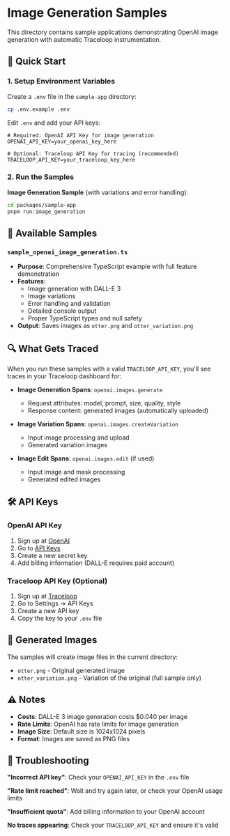 # Image Generation Samples

This directory contains sample applications demonstrating OpenAI image generation with automatic Traceloop instrumentation.

## 🚀 Quick Start

### 1. Setup Environment Variables

Create a `.env` file in the `sample-app` directory:

```bash
cp .env.example .env
```

Edit `.env` and add your API keys:

```env
# Required: OpenAI API Key for image generation
OPENAI_API_KEY=your_openai_key_here

# Optional: Traceloop API Key for tracing (recommended)
TRACELOOP_API_KEY=your_traceloop_key_here
```

### 2. Run the Samples

**Image Generation Sample** (with variations and error handling):
```bash
cd packages/sample-app
pnpm run:image_generation
```

## 📱 Available Samples

### `sample_openai_image_generation.ts`
- **Purpose**: Comprehensive TypeScript example with full feature demonstration
- **Features**: 
  - Image generation with DALL-E 3
  - Image variations
  - Error handling and validation
  - Detailed console output
  - Proper TypeScript types and null safety
- **Output**: Saves images as `otter.png` and `otter_variation.png`

## 🔍 What Gets Traced

When you run these samples with a valid `TRACELOOP_API_KEY`, you'll see traces in your Traceloop dashboard for:

- **Image Generation Spans**: `openai.images.generate`
  - Request attributes: model, prompt, size, quality, style
  - Response content: generated images (automatically uploaded)
  
- **Image Variation Spans**: `openai.images.createVariation`  
  - Input image processing and upload
  - Generated variation images

- **Image Edit Spans**: `openai.images.edit` (if used)
  - Input image and mask processing
  - Generated edited images

## 🛠️ API Keys

### OpenAI API Key
1. Sign up at [OpenAI](https://platform.openai.com)
2. Go to [API Keys](https://platform.openai.com/api-keys)
3. Create a new secret key
4. Add billing information (DALL-E requires paid account)

### Traceloop API Key (Optional)
1. Sign up at [Traceloop](https://app.traceloop.com)
2. Go to Settings → API Keys
3. Create a new API key
4. Copy the key to your `.env` file

## 🎨 Generated Images

The samples will create image files in the current directory:
- `otter.png` - Original generated image
- `otter_variation.png` - Variation of the original (full sample only)

## ⚠️ Notes

- **Costs**: DALL-E 3 image generation costs $0.040 per image
- **Rate Limits**: OpenAI has rate limits for image generation
- **Image Size**: Default size is 1024x1024 pixels
- **Format**: Images are saved as PNG files

## 🐛 Troubleshooting

**"Incorrect API key"**: Check your `OPENAI_API_KEY` in the `.env` file

**"Rate limit reached"**: Wait and try again later, or check your OpenAI usage limits

**"Insufficient quota"**: Add billing information to your OpenAI account

**No traces appearing**: Check your `TRACELOOP_API_KEY` and ensure it's valid